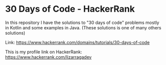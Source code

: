 # 30 Days of Code - HackerRank

In this repository I have the solutions to "30 days of code" problems mostly in Kotlin and some examples in Java.
(These solutions is one of many others solutions)

Link: https://www.hackerrank.com/domains/tutorials/30-days-of-code

This is my profile link on HackerRank: https://www.hackerrank.com/lizarragadev